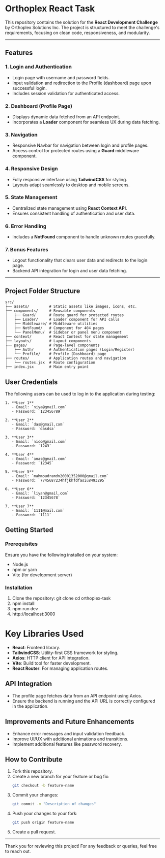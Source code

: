 # Orthoplex React Task

This repository contains the solution for the **React Development Challenge** by Orthoplex Solutions Inc. The project is structured to meet the challenge's requirements, focusing on clean code, responsiveness, and modularity.

---

## Features

### 1. **Login and Authentication**
- Login page with username and password fields.
- Input validation and redirection to the Profile (dashboard) page upon successful login.
- Includes session validation for authenticated access.

### 2. **Dashboard (Profile Page)**
- Displays dynamic data fetched from an API endpoint.
- Incorporates a **Loader** component for seamless UX during data fetching.

### 3. **Navigation**
- Responsive Navbar for navigation between login and profile pages.
- Access control for protected routes using a **Guard** middleware component.

### 4. **Responsive Design**
- Fully responsive interface using **TailwindCSS** for styling.
- Layouts adapt seamlessly to desktop and mobile screens.

### 5. **State Management**
- Centralized state management using **React Context API**.
- Ensures consistent handling of authentication and user data.

### 6. **Error Handling**
- Includes a **NotFound** component to handle unknown routes gracefully.

### 7. **Bonus Features**
- Logout functionality that clears user data and redirects to the login page.
- Backend API integration for login and user data fetching.

---


## Project Folder Structure

```
src/
├── assets/         # Static assets like images, icons, etc.
├── components/     # Reusable components
│   ├── Guard/      # Route guard for protected routes
│   ├── Loader/     # Loader component for API calls
│   ├── Middleware/ # Middleware utilities
│   ├── NotFound/   # Component for 404 pages
│   └── PanelMenu/  # Sidebar or panel menu component
├── context/        # React Context for state management
├── layouts/        # Layout components
├── pages/          # Page-level components
│   ├── Auth/       # Authentication pages (Login/Register)
│   └── Profile/    # Profile (Dashboard) page
├── routes/         # Application routes and navigation
│   └── routes.jsx  # Route configuration
├── index.jsx       # Main entry point
```

## User Credentials

The following users can be used to log in to the application during testing:

```
1. **User 1**
   - Email: `niya@gmail.com`
   - Password: `123456789`

2. **User 2**
   - Email: `das@gmail.com`
   - Password: `dasdsa`

3. **User 3**
   - Email: `nico@gmail.com`
   - Password: `1243`

4. **User 4**
   - Email: `anas@gmail.com`
   - Password: `12345`

5. **User 5**
   - Email: `mahmoudramdn20001352000@gmail.com`
   - Password: `7745687234hfjkhfdfasiu8493295`

6. **User 6**
   - Email: `liyan@gmail.com`
   - Password: `12345678`

7. **User 7**
   - Email: `1111@mail.com`
   - Password: `1111`
```

## Getting Started

### Prerequisites
Ensure you have the following installed on your system:
- Node.js
- npm or yarn
- Vite (for development server)

### Installation
1. Clone the repository: 
   git clone <repository-url>
   cd orthoplex-task
2. npm install
3. npm run dev
4. http://localhost:3000


# Key Libraries Used

- **React**: Frontend library.
- **TailwindCSS**: Utility-first CSS framework for styling.
- **Axios**: HTTP client for API integration.
- **Vite**: Build tool for faster development.
- **React Router**: For managing application routes.

## API Integration

- The profile page fetches data from an API endpoint using Axios.
- Ensure the backend is running and the API URL is correctly configured in the application.

## Improvements and Future Enhancements

- Enhance error messages and input validation feedback.
- Improve UI/UX with additional animations and transitions.
- Implement additional features like password recovery.

## How to Contribute

1. Fork this repository.
2. Create a new branch for your feature or bug fix:
    ```bash
    git checkout -b feature-name
    ```
3. Commit your changes:
    ```bash
    git commit -m "Description of changes"
    ```
4. Push your changes to your fork:
    ```bash
    git push origin feature-name
    ```
5. Create a pull request.

---

Thank you for reviewing this project! For any feedback or queries, feel free to reach out.
